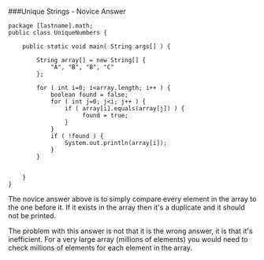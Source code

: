 ###Unique Strings - Novice Answer

    package [lastname].math;
    public class UniqueNumbers {
    
        public static void main( String args[] ) {
    
            String array[] = new String[] {
                "A", "B", "B", "C"
            };
            
            for ( int i=0; i<array.length; i++ ) {
                boolean found = false;
                for ( int j=0; j<i; j++ ) {
                    if ( array[i].equals(array[j]) ) {
                         found = true;
                    }
                }
                if ( !found ) {
                    System.out.println(array[i]);
                }
            }
            
        
        }
    }
    
The novice answer above is to simply compare every element in the array to the one before it. If it exists in the array then it's a duplicate and it should not be printed.

The problem with this answer is not that it is the wrong answer, it is that it's inefficient. For a very large array (millions of elements) you would need to check millions of elements for each element in the array. 